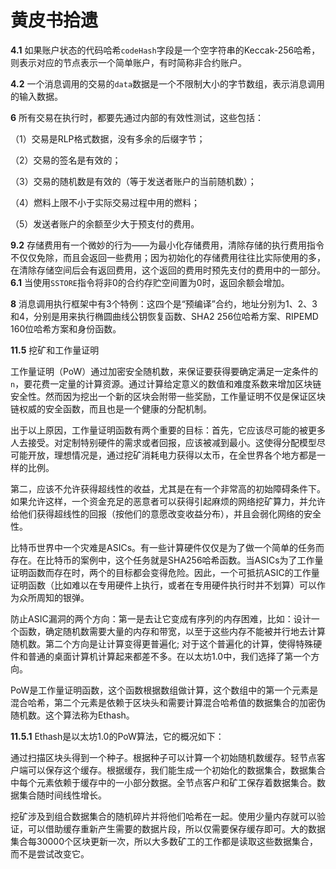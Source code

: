 # 黄皮书拾遗

**4.1** 如果账户状态的代码哈希`codeHash`字段是一个空字符串的Keccak-256哈希，则表示对应的节点表示一个简单账户，有时简称非合约账户。

**4.2** 一个消息调用的交易的`data`数据是一个不限制大小的字节数组，表示消息调用的输入数据。

**6** 所有交易在执行时，都要先通过内部的有效性测试，这些包括：

（1）交易是RLP格式数据，没有多余的后缀字节；

（2）交易的签名是有效的；

（3）交易的随机数是有效的（等于发送者账户的当前随机数）；

（4）燃料上限不小于实际交易过程中用的燃料；

（5）发送者账户的余额至少大于预支付的费用。

**9.2** 存储费用有一个微妙的行为——为最小化存储费用，清除存储的执行费用指令不仅仅免除，而且会返回一些费用；因为初始化的存储费用往往比实际使用的多，在清除存储空间后会有返回费用，这个返回的费用时预先支付的费用中的一部分。
**6.1** 当使用`SSTORE`指令将非0的合约存贮空间置为0时，返回余额会增加。

**8** 消息调用执行框架中有3个特例：这四个是“预编译”合约，地址分别为1、2、3和4，分别是用来执行椭圆曲线公钥恢复函数、SHA2 256位哈希方案、RIPEMD 160位哈希方案和身份函数。

**11.5** 挖矿和工作量证明

工作量证明（PoW）通过加密安全随机数，来保证要获得要确定满足一定条件的`n`，要花费一定量的计算资源。通过计算给定意义的数值和难度系数来增加区块链安全性。然而因为挖出一个新的区块会附带一些奖励，工作量证明不仅是保证区块链权威的安全函数，而且也是一个健康的分配机制。

出于以上原因，工作量证明函数有两个重要的目标：首先，它应该尽可能的被更多人去接受。对定制特别硬件的需求或者回报，应该被减到最小。这使得分配模型尽可能开放，理想情况是，通过挖矿消耗电力获得以太币，在全世界各个地方都是一样的比例。

第二，应该不允许获得超线性的收益，尤其是在有一个非常高的初始障碍条件下。如果允许这样，一个资金充足的恶意者可以获得引起麻烦的网络挖矿算力，并允许给他们获得超线性的回报（按他们的意愿改变收益分布），并且会弱化网络的安全性。

比特币世界中一个灾难是ASICs。有一些计算硬件仅仅是为了做一个简单的任务而存在。在比特币的案例中，这个任务就是SHA256哈希函数。当ASICs为了工作量证明函数而存在时，两个的目标都会变得危险。因此，一个可抵抗ASIC的工作量证明函数（比如难以在专用硬件上执行，或者在专用硬件执行时并不划算）可以作为众所周知的银弹。

防止ASIC漏洞的两个方向：第一是去让它变成有序列的内存困难，比如：设计一个函数，确定随机数需要大量的内存和带宽，以至于这些内存不能被并行地去计算随机数。第二个方向是让计算变得更普遍化; 对于这个普遍化的计算，使得特殊硬件和普通的桌面计算机计算起来都差不多。在以太坊1.0中，我们选择了第一个方向。

PoW是工作量证明函数，这个函数根据数组做计算，这个数组中的第一个元素是混合哈希，第二个元素是依赖于区块头和需要计算混合哈希值的数据集合的加密伪随机数。这个算法称为Ethash。

**11.5.1** Ethash是以太坊1.0的PoW算法，它的概况如下：

通过扫描区块头得到一个种子。根据种子可以计算一个初始随机数缓存。轻节点客户端可以保存这个缓存。根据缓存，我们能生成一个初始化的数据集合，数据集合中每个元素依赖于缓存中的一小部分数据。全节点客户和矿工保存着数据集合。数据集合随时间线性增长。

挖矿涉及到组合数据集合的随机碎片并将他们哈希在一起。使用少量内存就可以验证，可以借助缓存重新产生需要的数据片段，所以仅需要保存缓存即可。大的数据集合每30000个区块更新一次，所以大多数矿工的工作都是读取这些数据集合，而不是尝试改变它。


